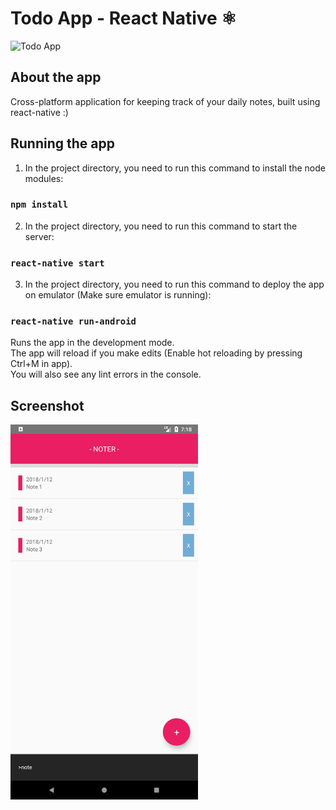 

# Todo App - React Native ⚛️
![Todo App](https://i.imgur.com/woaHEvA.jpg)
## About the app	
Cross-platform application for keeping track of your daily notes, built using react-native :)

## Running the app

1) In the project directory, you need to run this command to install the node modules:

### `npm install`

2) In the project directory, you need to run this command to start the server:

### `react-native start`

3) In the project directory, you need to run this command to deploy the app on emulator (Make sure emulator is running):

### `react-native run-android`

Runs the app in the development mode.<br>
The app will reload if you make edits (Enable hot reloading by pressing Ctrl+M in app).<br>
You will also see any lint errors in the console.

## Screenshot

<img src="/image.png" width="300">
